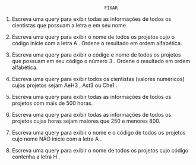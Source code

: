                                           FIXAR

1. Escreva uma query para exibir todas as informações de todos os cientistas que possuam a letra e em seu nome.

2. Escreva uma query para exibir o nome de todos os projetos cujo o código inicie com a letra A . Ordene o resultado em ordem alfabética.

3. Escreva uma query para exibir o código e nome de todos os projetos que possuam em seu código o número 3 . Ordene o resultado em ordem alfabética.

4. Escreva uma query para exibir todos os cientistas (valores numéricos) cujos projetos sejam AeH3 , Ast3 ou Che1 .

5. Escreva uma query para exibir todas as informações de todos os projetos com mais de 500 horas.

6. Escreva uma query para exibir todas as informações de todos os projetos cujas horas sejam maiores que 250 e menores 800.

7. Escreva uma query para exibir o nome e o código de todos os projetos cujo nome NÃO inicie com a letra A .

8. Escreva uma query para exibir o nome de todos os projetos cujo código contenha a letra H .
